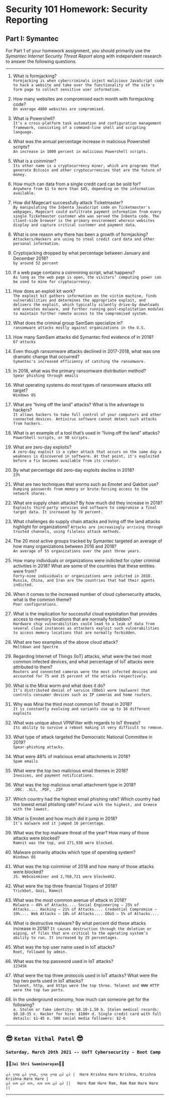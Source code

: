 # Security 101 Homework: Security Reporting  
## Part I: Symantec

For Part 1 of your homework assignment, you should primarily use the *Symantec Internet Security Threat Report* along with independent research to answer the following questions.  

---

  1. What is formjacking?  
    `Formjacking is when cybercriminals inject malicious JavaScript code to hack a website and take over the functionality of the site's form page to collect sensitive user information.`
  
  2. How many websites are compromised each month with formjacking code?  
    `On average 4800 websites are compromised.`  
  
  3. What is Powershell?  
    `It’s a cross-platform task automation and configuration management framework, consisting of a command-line shell and scripting language.`  
  
  4. What was the annual percentage increase in malicious Powershell scripts?  
    `An increase in 1000 percent in malicious Powershell scripts.`
    
  5. What is a coinminer?  
    `Its other name is a cryptocurrency miner, which are programs that generate Bitcoin and other cryptocurrencies that are the future of money.`  
    
  6. How much can data from a single credit card can be sold for?  
    `Anywhere from $1 to more than $45, depending on the information available.`
    
  7. How did Magecart successfully attack Ticketmaster?  
    `By manipulating the Inbenta JavaScript code on Ticketmaster's webpages, Magecart could exfiltrate payment information from every single Ticketmaster customer who was served the Inbenta code. The client-side browser is the primary environment wherein websites display and capture critical customer and payment data.`  

  8. What is one reason why there has been a growth of formjacking?  
    `Attackers/Hackers are using to steal credit card data and other personal information.`  
    
  9. Cryptojacking dropped by what percentage between January and December 2018?  
    `by around 52 percent`  
    
  10. If a web page contains a coinmining script, what happens?  
    `As long as the web page is open, the visitors’ computing power can be used to mine for cryptocurrency.`

  11. How does an exploit kit work?  
    `The exploit kit gathers information on the victim machine, finds vulnerabilities and determines the appropriate exploit, and delivers the exploit, which typically silently drive-by downloads and executes malware, and further running post-exploitation modules to maintain further remote access to the compromised system.`
    
  12. What does the criminal group SamSam specialize in?  
    `ransomware attacks mostly against organizations in the U.S.`
  
  13. How many SamSam attacks did Symantec find evidence of in 2018?  
    `67 attacks`

  14. Even though ransomware attacks declined in 2017-2018, what was one dramatic change that occurred?  
    `Symantec's increased efficiency of catching the ransomware.`  
    
  15. In 2018, what was the primary ransomware distribution method?  
    `Spear phishing through emails`
    
  16. What operating systems do most types of ransomware attacks still target?  
    `Windows OS`
    
  17. What are “living off the land” attacks? What is the advantage to hackers?  
    `It allows hackers to take full control of your computers and other connected devices. Antivirus software cannot detect such attacks from hackers.`
    
  18. What is an example of a tool that’s used in “living off the land” attacks?  
    `PowerShell scripts, or VB scripts.`

  19. What are zero-day exploits?  
    `A zero-day exploit is a cyber attack that occurs on the same day a weakness is discovered in software. At that point, it's exploited before a fix becomes available from its creator.`  
  
  20. By what percentage did zero-day exploits decline in 2018?  
    `23%`
    
  21. What are two techniques that worms such as Emotet and Qakbot use?  
    `Dumping passwords from memory or brute-forcing access to the network shares.`
    
  22. What are supply chain attacks? By how much did they increase in 2018?  
    `Exploits third-party services and software to compromise a final target data. It increased by 78 percent.`  
    
  23. What challenges do supply chain attacks and living off the land attacks highlight for organizations?
    `Attacks are increasingly arriving through trusted channels, using fileless attack methods.`
    
  24. The 20 most active groups tracked by Symantec targeted an average of how many organizations between 2016 and 2018?  
    `An average of 55 organizations over the past three years.`  
    
  25. How many individuals or organizations were indicted for cyber criminal activities in 2018? What are some of the countries that these entities were from?  
    `Forty-nine individuals or organizations were indicted in 2018. Russia, China, and Iran are the countries that had their agents indicted.`  
   
  26. When it comes to the increased number of cloud cybersecurity attacks, what is the common theme?  
     `Poor configurations.`  
    
   27. What is the implication for successful cloud exploitation that provides access to memory locations that are normally forbidden?  
     `Hardware chip vulnerabilities could lead to a leak of data from several cloud instances as attackers exploit such vulnerabilities to access memory locations that are normally forbidden.`

   28. What are two examples of the above cloud attack?  
     `Meltdown and Spectre`
   
   29. Regarding Internet of Things (IoT) attacks, what were the two most common infected devices, and what percentage of IoT attacks were attributed to them?  
     `Routers and connected cameras were the most infected devices and accounted for 75 and 15 percent of the attacks respectively.`  
    
   30. What is the Mirai worm and what does it do?  
     `It’s distributed denial of service (DDoS) worm (malware) that controls consumer devices such as IP cameras and home routers.`  
   
   31. Why was Mirai the third most common IoT threat in 2018?  
     `It is constantly evolving and variants use up to 16 different exploits`  
   
   32. What was unique about VPNFilter with regards to IoT threats?  
     `Its ability to survive a reboot making it very difficult to remove.`  
     
   33. What type of attack targeted the Democratic National Committee in 2019?  
     `Spear-phishing attacks.`  
   
   34. What were 48% of malicious email attachments in 2018?  
     `Spam emails`  
   
   35. What were the top two malicious email themes in 2018?  
     `Invoices, and payment notifications.`

   36. What was the top malicious email attachment type in 2018?  
     `.DOC. .XLS, .PDF, .ZIP`

   37. Which country had the highest email phishing rate? Which country had the lowest email phishing rate?
     `Poland with the highest, and Greece with the lowest.`

   38. What is Emotet and how much did it jump in 2018?  
     `It’s malware and it jumped 16 percentage.`  
     
   39. What was the top malware threat of the year? How many of those attacks were blocked?  
     `Ramnit was the top, and 271,930 were blocked.`
     
   40. Malware primarily attacks which type of operating system?  
     `Windows OS`  
     
   41. What was the top coinminer of 2018 and how many of those attacks were blocked?  
     `JS. Webcoinminer and 2,768,721 were blocked42.`  
     
   42. What were the top three financial Trojans of 2018?  
     `Trickbot, Gozi, Ramnit`  
     
   43. What was the most common avenue of attack in 2018?  
     ```
     Malware – 49% of Attacks....
     Social Engineering – 25% of Attacks....
     Hacking – 21% of Attacks....
     Credential Compromise – 19%....
     Web Attacks – 18% of Attacks....
     DDoS – 5% of Attacks....
     ```  
     
   44. What is destructive malware? By what percent did these attacks increase in 2018?
     `It causes destruction through the deletion or wiping, of files that are critical to the operating system’s ability to run. It increased by 25 percentages.`  
     
   45. What was the top user name used in IoT attacks?  
     `Root, followed by admin.`  
     
   46. What was the top password used in IoT attacks?  
     `123456`  
     
   47. What were the top three protocols used in IoT attacks? What were the top two ports used in IoT attacks?  
     `Telenet, http, and https were the top three. Telenet and WWW HTTP were the top two ports.`  
     
   48. In the underground economy, how much can someone get for the following?  
     ```
     a. Stolen or fake identity: $0.10-1.50
     b. Stolen medical records: $0.10-35
     c. Hacker for hire: $100+
     d. Single credit card with full details: $1-45
     e. 500 social media followers: $2-6
     ```

---
  
## :sunglasses: `Ketan Vithal Patel` :sunglasses:  


### `Saturday, March 20th 2021 -- UofT Cybersecurity - Boot Camp`
#### :rose::rose:`Jai Shri Swaminarayan`:rose::rose:
```
હરે કૃષ્ણ હરે કૃષ્ણ, કૃષ્ણ કૃષ્ણ હરે હરે |  Hare Krishna Hare Krishna, Krishna Krishna Hare Hare |
હરે રામ હરે રામ, રામ રામ હરે હરે ||   Hare Ram Hare Ram, Ram Ram Hare Hare ||
```
---  
